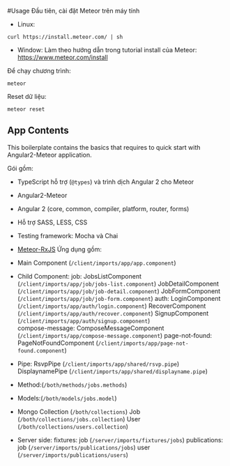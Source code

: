 #Usage 
Đầu tiên, cài đặt Meteor trên máy tính
- Linux: 
```
curl https://install.meteor.com/ | sh
```
- Window: 
Làm theo hướng dẫn trong tutorial install của Meteor:
https://www.meteor.com/install

Để chạy chương trình:
```
meteor
```
Reset dữ liệu:
```
meteor reset 
```
## App Contents

This boilerplate contains the basics that requires to quick start with Angular2-Meteor application.

Gói gồm: 

- TypeScript hỗ trợ  (`@types`) và trình dịch Angular 2 cho Meteor
- Angular2-Meteor
- Angular 2 (core, common, compiler, platform, router, forms)
- Hỗ trợ SASS, LESS, CSS
- Testing framework: Mocha và Chai
- [Meteor-RxJS](http://angular-meteor.com/meteor-rxjs/)
Ứng dụng gồm: 

- Main Component (`/client/imports/app/app.component`)
- Child Component:
job:
	JobsListComponent (`/client/imports/app/job/jobs-list.component`)
	JobDetailComponent (`/client/imports/app/job/job-detail.component`)
	JobFormComponent (`/client/imports/app/job/job-form.component`)
auth: 
	LoginComponent (`/client/imports/app/auth/login.component`)
	RecoverComponent (`/client/imports/app/auth/recover.component`)
	SignupComponent (`/client/imports/app/auth/signup.component`)	
compose-message: 
	ComposeMessageComponent (`/client/imports/app/compose-message.component`)
page-not-found:
	PageNotFoundComponent (`/client/imports/app/page-not-found.component`)
- Pipe:
	RsvpPipe (`/client/imports/app/shared/rsvp.pipe`)
	DisplaynamePipe (`/client/imports/app/shared/displayname.pipe`)
- Method:(`/both/methods/jobs.methods`)
- Models:(`/both/models/jobs.model`)
- Mongo Collection (`/both/collections`)
	Job (`/both/collections/jobs.collection`)
	User (`/both/collections/users.collection`)
- Server side:
fixtures: 
	job (`/server/imports/fixtures/jobs`)
publications:
	job (`/server/imports/publications/jobs`)
	user (`/server/imports/publications/users`)



